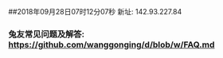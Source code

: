 ##2018年09月28日07时12分07秒 新址: 142.93.227.84
### 兔友常见问题及解答: https://github.com/wanggonging/d/blob/w/FAQ.md
